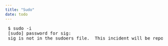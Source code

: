 ```yaml
---
title: "Sudo"
date: todo
---
```


<pre>
 $ sudo -i
 [sudo] password for sig:
 sig is not in the sudoers file.  This incident will be reported.
</pre>
